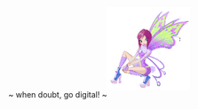 
<div align="center" href="fairy-winx.gif" target="blank"><img align="center" src="fairy-winx.gif" width= "150" /></div>
<h2 align="center"> ~ when doubt, go digital! ~ </h2>
